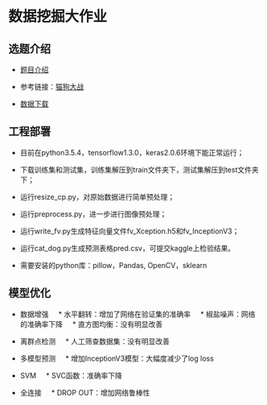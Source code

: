 # 数据挖掘大作业

## 选题介绍

- [题目介绍](https://www.kaggle.com/c/dogs-vs-cats-redux-kernels-edition)

- 参考链接：[猫狗大战](https://zhuanlan.zhihu.com/p/25978105)

- [数据下载](https://www.kaggle.com/c/dogs-vs-cats-redux-kernels-edition/data)

## 工程部署

- 目前在python3.5.4，tensorflow1.3.0，keras2.0.6环境下能正常运行；

- 下载训练集和测试集，训练集解压到train文件夹下，测试集解压到test文件夹下；

- 运行resize_cp.py，对原始数据进行简单预处理；

- 运行preprocess.py，进一步进行图像预处理；

- 运行write_fv.py生成特征向量文件fv_Xception.h5和fv_InceptionV3；

- 运行cat_dog.py生成预测表格pred.csv，可提交kaggle上检验结果。

- 需要安装的python库：pillow，Pandas, OpenCV，sklearn

## 模型优化

* 数据增强
      * 水平翻转：增加了网络在验证集的准确率
      * 椒盐噪声：网络的准确率下降
      * 直方图均衡：没有明显改善

* 离群点检测
      * 人工筛查数据集：没有明显改善

* 多模型预测
      * 增加InceptionV3模型：大幅度减少了log loss

* SVM
      * SVC函数：准确率下降

* 全连接
      * DROP OUT：增加网络鲁棒性
